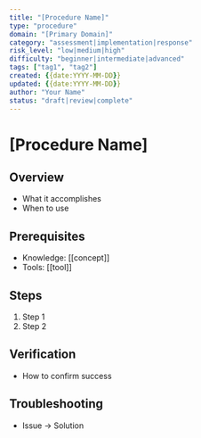 ```yaml
---
title: "[Procedure Name]"
type: "procedure"
domain: "[Primary Domain]"
category: "assessment|implementation|response"
risk_level: "low|medium|high"
difficulty: "beginner|intermediate|advanced"
tags: ["tag1", "tag2"]
created: {{date:YYYY-MM-DD}}
updated: {{date:YYYY-MM-DD}}
author: "Your Name"
status: "draft|review|complete"
---
```


# [Procedure Name]

## Overview
- What it accomplishes
- When to use

## Prerequisites
- Knowledge: [[concept]]
- Tools: [[tool]]

## Steps
1. Step 1
2. Step 2

## Verification
- How to confirm success

## Troubleshooting
- Issue → Solution
